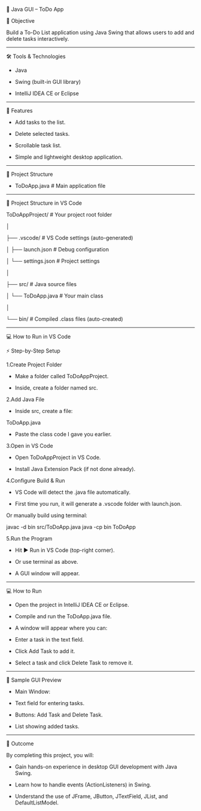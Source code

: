  📝 Java GUI – ToDo App

 📌 Objective

Build a To-Do List application using Java Swing that allows users to add and delete tasks interactively.

---

🛠 Tools & Technologies

- Java

- Swing (built-in GUI library)

- IntelliJ IDEA CE or Eclipse

---

 🚀 Features

- Add tasks to the list.

- Delete selected tasks.

- Scrollable task list.

- Simple and lightweight desktop application.

---

📂 Project Structure

- ToDoApp.java     # Main application file

---

📂 Project Structure in VS Code

ToDoAppProject/                # Your project root folder

│

├── .vscode/                   # VS Code settings (auto-generated)

│   ├── launch.json            # Debug configuration

│   └── settings.json          # Project settings

│

├── src/                       # Java source files

│   └── ToDoApp.java           # Your main class

│

└── bin/                       # Compiled .class files (auto-created)

---

 💻 How to Run in VS Code

 ⚡ Step-by-Step Setup

1.Create Project Folder

- Make a folder called ToDoAppProject.

- Inside, create a folder named src.

2.Add Java File

- Inside src, create a file:

ToDoApp.java


- Paste the class code I gave you earlier.

3.Open in VS Code

- Open ToDoAppProject in VS Code.

- Install Java Extension Pack (if not done already).

4.Configure Build & Run

- VS Code will detect the .java file automatically.

- First time you run, it will generate a .vscode folder with launch.json.

Or manually build using terminal:

javac -d bin src/ToDoApp.java
java -cp bin ToDoApp


5.Run the Program

- Hit ▶ Run in VS Code (top-right corner).

- Or use terminal as above.

- A GUI window will appear.

---

 💻 How to Run

- Open the project in IntelliJ IDEA CE or Eclipse.

- Compile and run the ToDoApp.java file.

- A window will appear where you can:

- Enter a task in the text field.

- Click Add Task to add it.

- Select a task and click Delete Task to remove it.

---

 📸 Sample GUI Preview

- Main Window:

- Text field for entering tasks.

- Buttons: Add Task and Delete Task.

- List showing added tasks.

---

 🎯 Outcome

By completing this project, you will:

- Gain hands-on experience in desktop GUI development with Java Swing.

- Learn how to handle events (ActionListeners) in Swing.

- Understand the use of JFrame, JButton, JTextField, JList, and DefaultListModel.
